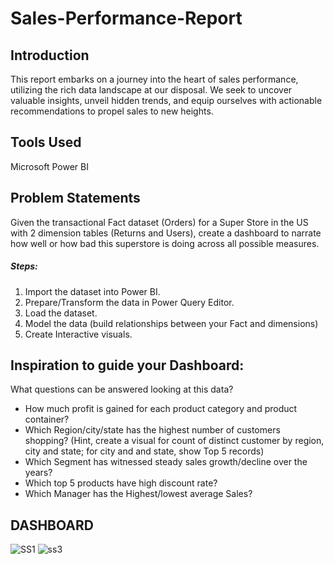 # Sales-Performance-Report 

## Introduction 
This report embarks on a journey into the heart of sales performance, utilizing the rich data landscape at our disposal. We seek to uncover valuable insights, unveil hidden trends, and equip ourselves with actionable recommendations to propel sales to new heights.

## Tools Used 
Microsoft Power BI 

## Problem Statements 
Given the transactional Fact dataset (Orders) for a Super Store in the US with 2 dimension tables (Returns
and Users), create a dashboard to narrate how well or how bad this superstore is doing across all possible
measures.

##### Steps:
1. Import the dataset into Power BI.
2. Prepare/Transform the data in Power Query Editor.
3. Load the dataset.
4. Model the data (build relationships between your Fact and dimensions)
5. Create Interactive visuals.

## Inspiration to guide your Dashboard:
What questions can be answered looking at this data?
* How much profit is gained for each product category and product container?
* Which Region/city/state has the highest number of customers shopping?
(Hint, create a visual for count of distinct customer by region, city and state; for city and and state, show
Top 5 records)
* Which Segment has witnessed steady sales growth/decline over the years?
* Which top 5 products have high discount rate?
* Which Manager has the Highest/lowest average Sales?




## DASHBOARD
![SS1](https://github.com/Projects-Analysis/Sales-Performance-Report/assets/149543175/38d9ad24-012f-4c0f-b07f-925cbe3abd1b) 
![ss3](https://github.com/Projects-Analysis/Sales-Performance-Report/assets/149543175/79f62ec0-5cdd-4ff8-9ff9-86a0587bb9ef)


